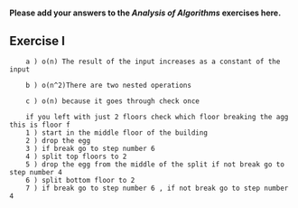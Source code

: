 #### Please add your answers to the **_Analysis of Algorithms_** exercises here.

## Exercise I

```
    a ) o(n) The result of the input increases as a constant of the input

    b ) o(n^2)There are two nested operations

    c ) o(n) because it goes through check once
```

```
    if you left with just 2 floors check which floor breaking the agg this is floor f
    1 ) start in the middle floor of the building
    2 ) drop the egg
    3 ) if break go to step number 6
    4 ) split top floors to 2
    5 ) drop the egg from the middle of the split if not break go to step number 4
    6 ) split bottom floor to 2
    7 ) if break go to step number 6 , if not break go to step number 4



```
